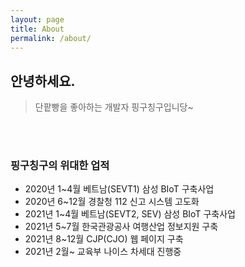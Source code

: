 ```yaml
---
layout: page
title: About
permalink: /about/
---
```


## 안녕하세요.
> 단팥빵을 좋아하는 개발자 핑구칭구입니당~

<br><br>

### 핑구칭구의 위대한 업적
- 2020년 1~4월 베트남(SEVT1) 삼성 BIoT 구축사업
- 2020년 6~12월 경찰청 112 신고 시스템 고도화
- 2021년 1~4월 베트남(SEVT2, SEV) 삼성 BIoT 구축사업
- 2021년 5~7월 한국관광공사 여행산업 정보지원 구축
- 2021년 8~12월 CJP(CJO) 웹 페이지 구축
- 2021년 2월~ 교육부 나이스 차세대 진행중